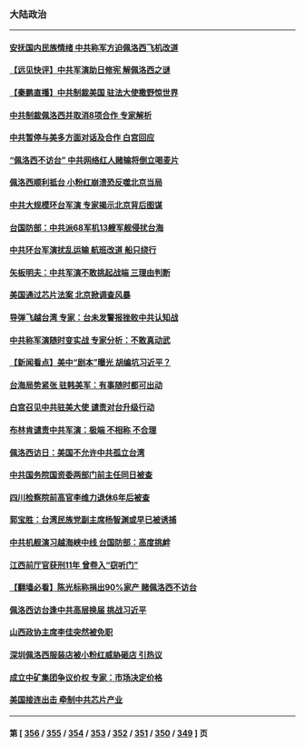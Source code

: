 ### 大陆政治
---
#### [安抚国内民族情绪 中共称军方迫佩洛西飞机改道](../../pages/ncid277/n13796600.md) 
#### [【远见快评】中共军演助日修宪 解佩洛西之谜](../../pages/ncid277/n13796695.md) 
#### [【秦鹏直播】中共制裁美国 驻法大使撒野惊世界](../../pages/ncid277/n13796673.md) 
#### [中共制裁佩洛西并取消8项合作 专家解析](../../pages/ncid277/n13796508.md) 
#### [中共暂停与美多方面对话及合作 白宫回应](../../pages/ncid277/n13796660.md) 
#### [“佩洛西不访台” 中共网络红人赌输将倒立喝麦片](../../pages/ncid277/n13796636.md) 
#### [佩洛西顺利抵台 小粉红崩溃恐反噬北京当局](../../pages/ncid277/n13796449.md) 
#### [中共大规模环台军演 专家揭示北京背后图谋](../../pages/ncid277/n13796523.md) 
#### [台国防部：中共派68军机13艘军舰侵扰台海](../../pages/ncid277/n13796455.md) 
#### [中共环台军演扰乱运输 航班改道 船只绕行](../../pages/ncid277/n13796504.md) 
#### [矢板明夫：中共军演不敢挑起战端 三理由判断](../../pages/ncid277/n13796199.md) 
#### [美国通过芯片法案 北京掀调查风暴](../../pages/ncid277/n13796506.md) 
#### [导弹飞越台湾 专家：台未发警报挫败中共认知战](../../pages/ncid277/n13796119.md) 
#### [中共称军演随时变实战 专家分析：不敢真动武](../../pages/ncid277/n13796365.md) 
#### [【新闻看点】美中“剧本”曝光 胡编坑习近平？](../../pages/ncid277/n13795860.md) 
#### [台海局势紧张 驻韩美军：有事随时都可出动](../../pages/ncid277/n13796391.md) 
#### [白宫召见中共驻美大使 谴责对台升级行动](../../pages/ncid277/n13796385.md) 
#### [布林肯谴责中共军演：极端 不相称 不合理](../../pages/ncid277/n13796366.md) 
#### [佩洛西访日：美国不允许中共孤立台湾](../../pages/ncid277/n13796343.md) 
#### [中共国务院国资委两部门前主任同日被查](../../pages/ncid277/n13796321.md) 
#### [四川检察院前高官李维力退休6年后被查](../../pages/ncid277/n13796239.md) 
#### [郭宝胜：台湾民族党副主席杨智渊或早已被诱捕](../../pages/ncid277/n13796167.md) 
#### [中共机舰演习越海峡中线 台国防部：高度挑衅](../../pages/ncid277/n13796120.md) 
#### [江西前厅官获刑11年 曾卷入“窃听门”](../../pages/ncid277/n13796187.md) 
#### [【翻墙必看】陈光标称捐出90%家产 赌佩洛西不访台](../../pages/ncid277/n13796147.md) 
#### [佩洛西访台逢中共高层换届 挑战习近平](../../pages/ncid277/n13796168.md) 
#### [山西政协主席李佳突然被免职](../../pages/ncid277/n13796166.md) 
#### [深圳佩洛西服装店被小粉红威胁砸店 引热议](../../pages/ncid277/n13796136.md) 
#### [成立中矿集团争议价权 专家：市场决定价格](../../pages/ncid277/n13796143.md) 
#### [美国接连出击 牵制中共芯片产业](../../pages/ncid277/n13795971.md) 

---
#### 第 [ [356](./356.md) / [355](./355.md) / [354](./354.md) / [353](./353.md) / [352](./352.md) / [351](./351.md) / [350](./350.md) / [349](./349.md) ] 页
